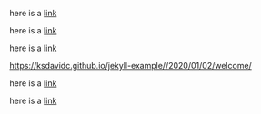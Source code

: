 here is a  [link](https://github.com/ksdavidc/jekyll-example/blob/gh-pages/_posts/2020-01-02-welcome.md)

here is a  [link](./_posts/2020-01-02-welcome.md)

here is a  [link](./_posts/2020-01-02-welcome.html)

https://ksdavidc.github.io/jekyll-example//2020/01/02/welcome/


here is a  [link](https://ksdavidc.github.io/jekyll-example//2020/01/02/welcome/)


here is a  [link](/jekyll-example//2020/01/02/welcome/)
